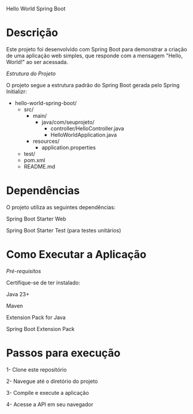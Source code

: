 Hello World Spring Boot

# Descrição

Este projeto foi desenvolvido com Spring Boot para demonstrar a criação de uma aplicação web simples, que responde com a mensagem "Hello, World!" ao ser acessada.

*Estrutura do Projeto*

O projeto segue a estrutura padrão do Spring Boot gerada pelo Spring Initializr:

- hello-world-spring-boot/
  - src/
    - main/
      - java/com/seuprojeto/
        - controller/HelloController.java
        - HelloWorldApplication.java
    - resources/
      - application.properties
  - test/
  - pom.xml
  - README.md

# Dependências

O projeto utiliza as seguintes dependências:

Spring Boot Starter Web

Spring Boot Starter Test (para testes unitários)

# Como Executar a Aplicação

*Pré-requisitos*

Certifique-se de ter instalado:

Java 23+

Maven

Extension Pack for Java

Spring Boot Extension Pack

# Passos para execução

1- Clone este repositório

2- Navegue até o diretório do projeto

3- Compile e execute a aplicação

4- Acesse a API em seu navegador


